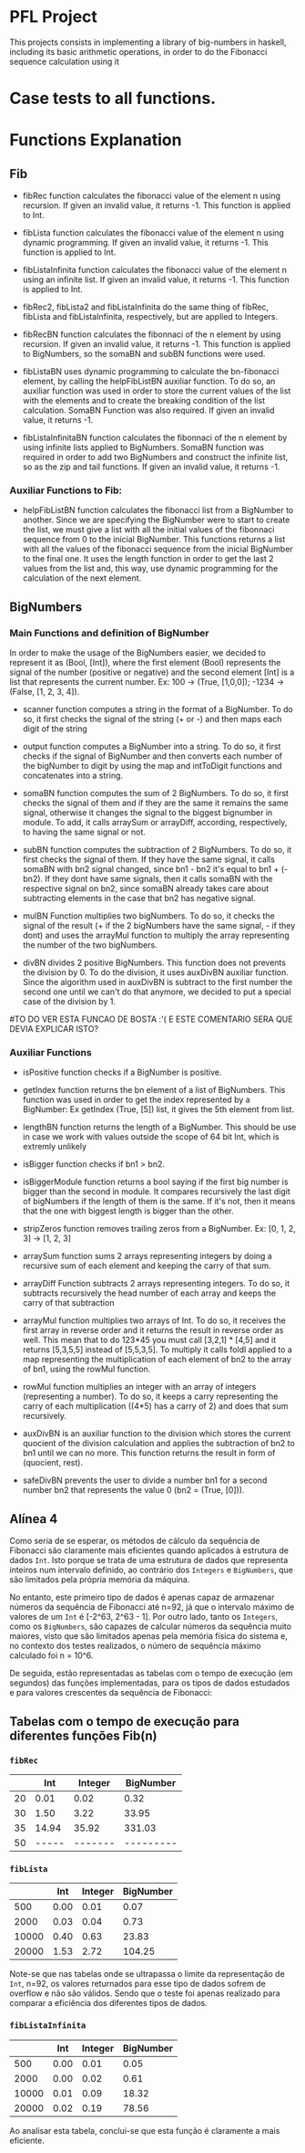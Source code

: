 # PFL Project

This projects consists in implementing a library of big-numbers in haskell, including its basic arithmetic operations, in order to do the Fibonacci sequence calculation using it

# Case tests to all functions.

# Functions Explanation

## Fib

- fibRec function calculates the fibonacci value of the element n using recursion. If given an invalid value, it returns -1. This function is applied to Int.
- fibLista function calculates the fibonacci value of the element n using dynamic programming. If given an invalid value, it returns -1. This function is applied to Int.
- fibListaInfinita function calculates the fibonacci value of the element n using an infinite list. If given an invalid value, it returns -1. This function is applied to Int.

- fibRec2, fibLista2 and fibListaInfinita do the same thing of fibRec, fibLista and fibListaInfinita, respectively, but are applied to Integers.

- fibRecBN function calculates the fibonnaci of the n element by using recursion. If given an invalid value, it returns -1. This function is applied to BigNumbers, so the somaBN and subBN functions were used.

- fibListaBN uses dynamic programming to calculate the bn-fibonacci element, by calling the helpFibListBN auxiliar function. To do so, an auxiliar function was used in order to store the current values of the list with the elements and to create the breaking condition of the list calculation. SomaBN Function was also required. If given an invalid value, it returns -1.

- fibListaInfinitaBN function calculates the fibonnaci of the n element by using infinite lists applied to BigNumbers. SomaBN function was required in order to add two BigNumbers and construct the infinite list, so as the zip and tail functions. If given an invalid value, it returns -1.

### Auxiliar Functions to Fib:

- helpFibListBN function calculates the fibonacci list from a BigNumber to another. Since we are specifying the BigNumber were to start to create the list, we must give a list with all the initial values of the fibonnaci sequence from 0 to the inicial BigNumber. This functions returns a list with all the values of the fibonacci sequence from the inicial BigNumber to the final one. It uses the length function in order to get the last 2 values from the list and, this way, use dynamic programming for the calculation of the next element.


## BigNumbers

### Main Functions and definition of BigNumber

In order to make the usage of the BigNumbers easier, we decided to represent it as (Bool, [Int]), where the first element (Bool) represents the signal of the number (positive or negative) and the second element [Int] is a list that represents the current number. Ex: 100 -> (True, [1,0,0]); -1234 -> (False, [1, 2, 3, 4]).

- scanner function computes a string in the format of a BigNumber. To do so, it first checks the signal of the string (+ or -) and then maps each digit of the string

- output function computes a BigNumber into a string. To do so, it first checks if the signal of BigNumber and then converts each number of the bigNumber to digit by using the map and intToDigit functions and concatenates into a string.

- somaBN function computes the sum of 2 BigNumbers. To do so, it first checks the signal of them and if they are the same it remains the same signal, otherwise it changes the signal to the biggest bignumber in module. To add, it calls arraySum or arrayDiff, according, respectively, to having the same signal or not.

- subBN function computes the subtraction of 2 BigNumbers. To do so, it first checks the signal of them. If they have the same signal, it calls somaBN with bn2 signal changed, since bn1 - bn2 it's equal to bn1 + (-bn2). If they dont have same signals, then it calls somaBN with the respective signal on bn2, since somaBN already takes care about subtracting elements in the case that bn2 has negative signal.

-  mulBN Function multiplies two bigNumbers. To do so, it checks the signal of the result (+ if the 2 bigNumbers have the same signal, - if they dont) and uses the arrayMul function to multiply the array representing the number of the two bigNumbers.

- divBN divides 2 positive BigNumbers. This function does not prevents the division by 0. To do the division, it uses auxDivBN auxiliar function. Since the algorithm used in auxDivBN is subtract to the first number the second one until we can't do that anymore, we decided to put a special case of the division by 1.

#TO DO VER ESTA FUNCAO DE BOSTA :'( E ESTE COMENTARIO SERA QUE DEVIA EXPLICAR ISTO?


### Auxiliar Functions

- isPositive function checks if a BigNumber is positive.

- getIndex function returns the bn element of a list of BigNumbers. This function was used in order to get the index represented by a BigNumber: Ex getIndex (True, [5]) list, it gives the 5th element from list.

- lengthBN function returns the length of a BigNumber.  This should be use in case we work with values outside the scope of 64 bit Int, which is extremly unlikely

- isBigger function checks if bn1 > bn2.

- isBiggerModule function returns a bool saying if the first big number is bigger than the second in module. It compares recursively the last digit of bigNumbers if the length of them is the same. If it's not, then it means that the one with biggest length is bigger than the other.

- stripZeros function removes trailing zeros from a BigNumber. Ex: [0, 1, 2, 3] -> [1, 2, 3]

- arraySum function sums 2 arrays representing integers by doing a recursive sum of each element and keeping the carry of that sum.

- arrayDiff Function subtracts 2 arrays representing integers. To do so, it subtracts recursively the head number of each array and keeps the carry of that subtraction

- arrayMul function multiplies two arrays of Int. To do so, it receives the first array in reverse order and it returns the result in reverse order as well. This mean that to do 123*45 you must call [3,2,1] * [4,5] and it returns [5,3,5,5] instead of  [5,5,3,5]. To multiply it calls foldl applied to a map representing the multiplication of each element of bn2 to the array of bn1, using the rowMul function.

- rowMul function multiplies an integer with an array of integers (representing a number). To do so, it keeps a carry representing the carry of each multiplication ((4*5) has a carry of 2) and does that sum recursively.

- auxDivBN is an auxiliar function to the division which stores the current quocient of the division calculation and applies the subtraction of bn2 to bn1 until we can no more. This function returns the result in form of (quocient, rest).

- safeDivBN prevents the user to divide a number bn1 for a second number bn2 that represents the value 0 (bn2 = (True, [0])).

## Alínea 4
Como seria de se esperar, os métodos de cálculo da sequência de Fibonacci são claramente mais eficientes quando aplicados à estrutura de dados `Int`. Isto porque se trata de uma estrutura de dados que representa inteiros num intervalo definido, ao contrário dos `Integers` e `BigNumbers`, que são limitados pela própria memória da máquina.

No entanto, este primeiro tipo de dados é apenas capaz de armazenar números da sequência de Fibonacci até n=92, já que o intervalo máximo de valores de um `Int` é [-2^63, 2^63 - 1]. Por outro lado, tanto os `Integers`, como os `BigNumbers`, são capazes de calcular números da sequência muito maiores, visto que são limitados apenas pela memória física do sistema e, no contexto dos testes realizados, o número de sequência máximo calculado foi n = 10^6.

De seguida, estão representadas as tabelas com o tempo de execução (em segundos) das funções implementadas, para os tipos de dados estudados e para valores crescentes da sequência de Fibonacci:

## Tabelas com o tempo de execução para diferentes funções Fib(n)

### `fibRec`

|    | Int   | Integer | BigNumber |
|----|-------|---------|-----------|
| 20 | 0.01  | 0.02    | 0.32      |
| 30 | 1.50  | 3.22    | 33.95     |
| 35 | 14.94 | 35.92   | 331.03    |
| 50 | ----- | ------- | --------- |

### `fibLista`

|       | Int  | Integer | BigNumber |
|-------|------|---------|-----------|
| 500   | 0.00 | 0.01    | 0.07      |
| 2000  | 0.03 | 0.04    | 0.73      |
| 10000 | 0.40 | 0.63    | 23.83     |
| 20000 | 1.53 | 2.72    | 104.25    |

Note-se que nas tabelas onde se ultrapassa o limite da representação de `Int`, n=92, os valores returnados para esse tipo de dados sofrem de overflow e não são válidos. Sendo que o teste foi apenas realizado para comparar a eficiência dos diferentes tipos de dados.

### `fibListaInfinita`

|       | Int  | Integer | BigNumber |
|-------|------|---------|-----------|
| 500   | 0.00 | 0.01    | 0.05      |
| 2000  | 0.00 | 0.02    | 0.61      |
| 10000 | 0.01 | 0.09    | 18.32     |
| 20000 | 0.02 | 0.19    | 78.56     |

Ao analisar esta tabela, conclui-se que esta função é claramente a mais eficiente.
